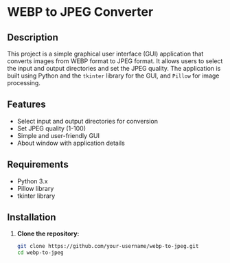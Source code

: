 # WEBP to JPEG Converter

## Description

This project is a simple graphical user interface (GUI) application that converts images from WEBP format to JPEG format. It allows users to select the input and output directories and set the JPEG quality. The application is built using Python and the `tkinter` library for the GUI, and `Pillow` for image processing.

## Features

- Select input and output directories for conversion
- Set JPEG quality (1-100)
- Simple and user-friendly GUI
- About window with application details

## Requirements

- Python 3.x
- Pillow library
- tkinter library

## Installation

1. **Clone the repository:**

   ```sh
   git clone https://github.com/your-username/webp-to-jpeg.git
   cd webp-to-jpeg
   ```
